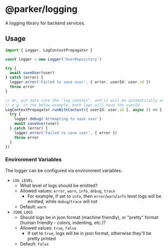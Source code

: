 # @parker/logging

A logging library for backend services.

## Usage

```ts
import { Logger, LogContextPropagator }

const logger = new Logger('UserRepository')

try {
  await saveUser(user)
} catch (error) {
  logger.error('Failed to save user', { error, userId: user.id })
  throw error
}

// Or, put data into the "log context", and it will be automatically added to all logs in the callback
// e.g. in the below example, both logs will have the userId
LogContextPropagator.runWithContext({ userId: user.id }, async () => {
  try {
    logger.debug('Attempting to save user')
    await saveUser(user)
  } catch (error) {
    logger.error('Failed to save user', { error })
    throw error
  }
})
```

### Environment Variables

The logger can be configured via environment variables:

- `LOG_LEVEL`
  - What level of logs should be emitted?
  - Allowed values: `error`, `warn`, `info`, `debug`, `trace`
    - For example, if set to `info`, then `error`/`warn`/`info` level logs will be emitted, while `debug`/`trace` will not
  - Default: `warn`
- `JSON_LOGS`
  - Should logs be in json format (machine friendly), or "pretty" format (human friendly - colors, indenting, etc.)?
  - Allowed values: `true`, `false`
    - If set to `true`, logs will be in json format, otherwise they'll be pretty printed
  - Default: `false`
